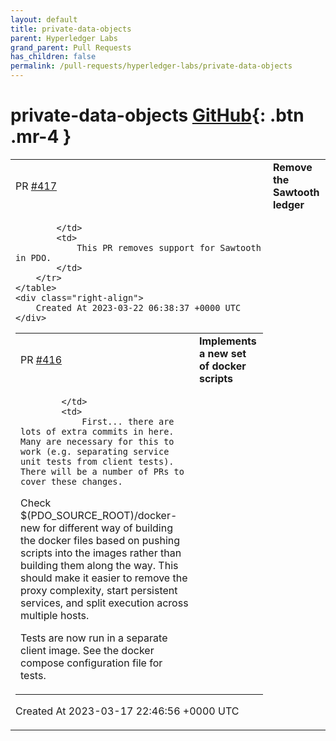 ```yaml
---
layout: default
title: private-data-objects
parent: Hyperledger Labs
grand_parent: Pull Requests
has_children: false
permalink: /pull-requests/hyperledger-labs/private-data-objects
---
```


# private-data-objects <span class="fs-3 right-align">[GitHub](https://github.com/hyperledger-labs/private-data-objects){: .btn .mr-4 }</span>


<div>
    <table>
        <tr>
            <td>
                PR <a href="https://github.com/hyperledger-labs/private-data-objects/pull/417" class=".btn">#417</a>
            </td>
            <td>
                <b>
                    Remove the Sawtooth ledger
                </b>
            </td>
        </tr>
        <tr>
            <td>
                
            </td>
            <td>
                This PR removes support for Sawtooth in PDO.
            </td>
        </tr>
    </table>
    <div class="right-align">
        Created At 2023-03-22 06:38:37 +0000 UTC
    </div>
</div>

<div>
    <table>
        <tr>
            <td>
                PR <a href="https://github.com/hyperledger-labs/private-data-objects/pull/416" class=".btn">#416</a>
            </td>
            <td>
                <b>
                    Implements a new set of docker scripts
                </b>
            </td>
        </tr>
        <tr>
            <td>
                
            </td>
            <td>
                First... there are lots of extra commits in here. Many are necessary for this to work (e.g. separating service unit tests from client tests). There will be a number of PRs to cover these changes.

Check $(PDO_SOURCE_ROOT)/docker-new for different way of building the docker files based on pushing scripts into the images rather than building them along the way. This should make it easier to remove the proxy complexity, start persistent services, and split execution across multiple hosts.

Tests are now run in a separate client image. See the docker compose configuration file for tests.
            </td>
        </tr>
    </table>
    <div class="right-align">
        Created At 2023-03-17 22:46:56 +0000 UTC
    </div>
</div>

